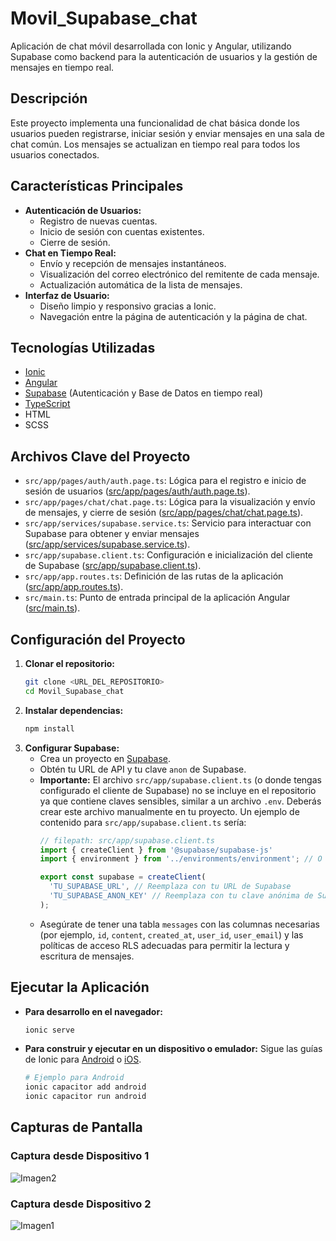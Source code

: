 # Movil_Supabase_chat

Aplicación de chat móvil desarrollada con Ionic y Angular, utilizando Supabase como backend para la autenticación de usuarios y la gestión de mensajes en tiempo real.

## Descripción

Este proyecto implementa una funcionalidad de chat básica donde los usuarios pueden registrarse, iniciar sesión y enviar mensajes en una sala de chat común. Los mensajes se actualizan en tiempo real para todos los usuarios conectados.

## Características Principales

*   **Autenticación de Usuarios:**
    *   Registro de nuevas cuentas.
    *   Inicio de sesión con cuentas existentes.
    *   Cierre de sesión.
*   **Chat en Tiempo Real:**
    *   Envío y recepción de mensajes instantáneos.
    *   Visualización del correo electrónico del remitente de cada mensaje.
    *   Actualización automática de la lista de mensajes.
*   **Interfaz de Usuario:**
    *   Diseño limpio y responsivo gracias a Ionic.
    *   Navegación entre la página de autenticación y la página de chat.

## Tecnologías Utilizadas

*   [Ionic](https://ionicframework.com/)
*   [Angular](https://angular.io/)
*   [Supabase](https://supabase.io/) (Autenticación y Base de Datos en tiempo real)
*   [TypeScript](https://www.typescriptlang.org/)
*   HTML
*   SCSS

## Archivos Clave del Proyecto

*   `src/app/pages/auth/auth.page.ts`: Lógica para el registro e inicio de sesión de usuarios ([src/app/pages/auth/auth.page.ts](src/app/pages/auth/auth.page.ts)).
*   `src/app/pages/chat/chat.page.ts`: Lógica para la visualización y envío de mensajes, y cierre de sesión ([src/app/pages/chat/chat.page.ts](src/app/pages/chat/chat.page.ts)).
*   `src/app/services/supabase.service.ts`: Servicio para interactuar con Supabase para obtener y enviar mensajes ([src/app/services/supabase.service.ts](src/app/services/supabase.service.ts)).
*   `src/app/supabase.client.ts`: Configuración e inicialización del cliente de Supabase ([src/app/supabase.client.ts](src/app/supabase.client.ts)).
*   `src/app/app.routes.ts`: Definición de las rutas de la aplicación ([src/app/app.routes.ts](src/app/app.routes.ts)).
*   `src/main.ts`: Punto de entrada principal de la aplicación Angular ([src/main.ts](src/main.ts)).

## Configuración del Proyecto

1.  **Clonar el repositorio:**
    ```bash
    git clone <URL_DEL_REPOSITORIO>
    cd Movil_Supabase_chat
    ```
2.  **Instalar dependencias:**
    ```bash
    npm install
    ```
3.  **Configurar Supabase:**
    *   Crea un proyecto en [Supabase](https://supabase.io/).
    *   Obtén tu URL de API y tu clave `anon` de Supabase.
    *   **Importante:** El archivo `src/app/supabase.client.ts` (o donde tengas configurado el cliente de Supabase) no se incluye en el repositorio ya que contiene claves sensibles, similar a un archivo `.env`. Deberás crear este archivo manualmente en tu proyecto.
        Un ejemplo de contenido para `src/app/supabase.client.ts` sería:
        ```typescript
        // filepath: src/app/supabase.client.ts
        import { createClient } from '@supabase/supabase-js'
        import { environment } from '../environments/environment'; // O la ruta correcta a tus environments

        export const supabase = createClient(
          'TU_SUPABASE_URL', // Reemplaza con tu URL de Supabase
          'TU_SUPABASE_ANON_KEY' // Reemplaza con tu clave anónima de Supabase
        );
        ```
    *   Asegúrate de tener una tabla `messages` con las columnas necesarias (por ejemplo, `id`, `content`, `created_at`, `user_id`, `user_email`) y las políticas de acceso RLS adecuadas para permitir la lectura y escritura de mensajes.

## Ejecutar la Aplicación

*   **Para desarrollo en el navegador:**
    ```bash
    ionic serve
    ```
*   **Para construir y ejecutar en un dispositivo o emulador:**
    Sigue las guías de Ionic para [Android](https://ionicframework.com/docs/developing/android) o [iOS](https://ionicframework.com/docs/developing/ios).
    ```bash
    # Ejemplo para Android
    ionic capacitor add android
    ionic capacitor run android
    ```

## Capturas de Pantalla

### Captura desde Dispositivo 1

<!-- Aquí puedes añadir la imagen o un enlace a ella -->
<!-- Ejemplo: ![Captura Dispositivo 1](ruta/a/la/captura1.png) -->
![Imagen2](https://github.com/user-attachments/assets/d39cffdb-3167-4e24-ba59-ac0e4aeb3e0b)

### Captura desde Dispositivo 2

<!-- Aquí puedes añadir la imagen o un enlace a ella -->
<!-- Ejemplo: ![Captura Dispositivo 2](ruta/a/la/captura2.png) -->
![Imagen1](https://github.com/user-attachments/assets/96054690-0cf5-414f-bd7d-f437dfda42db)

